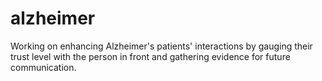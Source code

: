 # alzheimer
Working on enhancing Alzheimer's patients' interactions by gauging their trust level with the person in front and gathering evidence for future communication.
